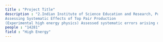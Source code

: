 ```yaml
---
title : "Project Title"
description : "2.Indian Institute of Science Education and Research, Pune, India (summer 16)
Assessing Systematic Effects of Top Pair Production
(Experimental high energy physics) Assessed systematic errors arising due to choice of generators while estimating correlated background events(ttbar) in a search for microscopic black holes at the LHC. "
people : "14281"
field : "High Energy"
---
```

